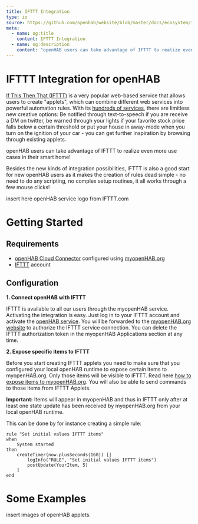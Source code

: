 ```yaml
---
title: IFTTT Integration
type: io
source: https://github.com/openhab/website/blob/master/docs/ecosystem/ifttt/readme.md
meta:
  - name: og:title
    content: IFTTT Integration
  - name: og:description
    content: "openHAB users can take advantage of IFTTT to realize even more use cases in their smart home!"
---
```


# IFTTT Integration for openHAB

[If This Then That (IFTTT)](https://ifttt.com) is a very popular web-based service that allows users to create "applets", which can combine different web services into powerful automation rules. With its [hundreds of services](https://ifttt.com/services), there are limitless new creative options: Be notified through text-to-speech if you are receive a DM on twitter, be warned through your lights if your favorite stock price falls below a certain threshold or put your house in away-mode when you turn on the ignition of your car - you can get further inspiration by browsing through existing applets.

openHAB users can take advantage of IFTTT to realize even more use cases in their smart home! 

Besides the new kinds of integration possibilities, IFTTT is also a good start for new openHAB users as it makes the creation of rules dead simple - no need to do any scripting, no complex setup routines, it all works through a few mouse clicks!

insert here openHAB service logo from IFTTT.com

# Getting Started

## Requirements
* [openHAB Cloud Connector](https://www.openhab.org/addons/integrations/openhabcloud/#openhab-cloud-connector) configured using [myopenHAB.org](https://myopenHAB.org)
* [IFTTT](https://ifttt.com/join) account

## Configuration

**1. Connect openHAB with IFTTT**

IFTTT is available to all our users through the myopenHAB service. Activating the integration is easy. Just log in to your IFTTT account and activate the [openHAB service](https://ifttt.com/openhab). You will be forwarded to the [myopenHAB.org website](http://www.myopenhab.org/) to authorize the IFTTT service connection. 
You can delete the IFTTT authorization token in the myopenHAB Applications section at any time.

**2. Expose specific items to IFTTT**

Before you start creating IFTTT applets you need to make sure that you configured your local openHAB runtime to expose certain items to myopenHAB.org. Only those items will be visible to IFTTT. Read here [how to expose items to myopenHAB.org](https://www.openhab.org/addons/integrations/openhabcloud/#configuration). You will also be able to send commands to those items from IFTTT Applets. 

**Important:** Items will appear in myopenHAB and thus in IFTTT only after at least one state update has been received by myopenHAB.org from your local openHAB runtime. 

This can be done by for instance creating a simple rule:

```
rule "Set initial values IFTTT items"
when
	System started
then
	createTimer(now.plusSeconds(160)) [|
		logInfo("RULE", "Set initial values IFTTT items")
		postUpdate(YourItem, 5)
	]
end
```
# Some Examples

insert images of openHAB applets.


<EditPageLink/>
